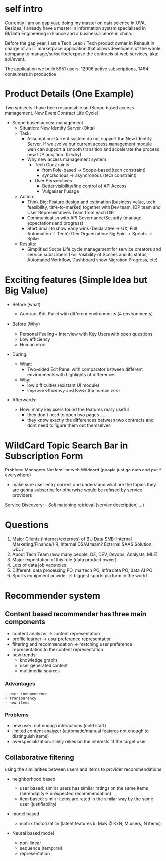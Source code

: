 # self intro

Currently I am on gap year, doing my master on data science in UVA. Besides, I already have a master in information system specialised in BI/Data Engineering in France and a business licence in china.

Before the gap year, I am a Tech Lead / Tech product owner in Renault in charge of an IT marketplace application that allows developers of the whole company to manage/subscribe/expose the contracts of web services, aka: api/event. 

The application we build 
5951 users, 12996 active subscriptions, 1464 consumers in production




# Product Details (One Example)
Two subjects I have been responsible on (Scope based access management, New Event Contract Life Cycle)

- Scope based access management
  - Situation: New Identity Server (Okta)
  - Task: 
    - Assumption: Current system do not support the New Identity Server. If we evolve our current access management module wen can support a smooth transition and accelerate the process new IDP adoption. (5 why)
    - Why new access management system 
      - Tech Constraints
        - from Role-based -> Scope-based (tech constraint)
        - syncrhonous -> asyncronous (tech constraint)
      - User Perspectives
        - Better visibility/fine control of API Access
        - Vulgariser l'usage
  - Action:
    - Think Big: Feature design and estimation (business value, tech feasibility, time-to-market) together with Dev team, IDP team and User Representatives Team from each DIR
    - Communication with API Governance/Security (manage expectations and progress)
    - Start Small to show early wins (Declarative -> UX, Full Automation -> Tech): Dev Organization: Big Epic -> Sprints -> Spike
  - Results: 
    - Simplified Scope Life cycle management for service creators and service subscribers (Full Visibility of Scopes and its status, Automated Workflow, Dashboard show Migration Progress, etc)

# Exciting features (Simple Idea but Big Value)
- Before (what)
  - Contract Edit Panel with different environments (4 environments)
- Before (Why）
  - Personal Feeling + Interview with Key Users with open questions
  - Low efficiency
  - Human error

- During:
  - What:
    - Two-sided Edit Panel with comparator between different environments with highlights of differences
  - Why:
    - low difficulties (existant UI module)
    - improve efficiency and lower the human error

- Afterwards:
  - How: many key users found the features really useful
    - they don't need to open two pages ....
    - they know exactly the differences between two contracts and dont need to figure them out themselves


# WildCard Topic Search Bar in Subscription Form
Problem: Managers Not familiar with Wildcard (people just go nuts and put * everywhere)
- make sure user entry correct and understand what are the topics they are gonna subscribe for otherwise would be refused by service providers


Service Discovery:
    - Soft matching retrieval (service description, ...)


# Questions
1. Major Clients (internes/externes) of BU Data SMB: Internal Marketing/Finance/HR, Internal DS/AI team? External SAAS Solution: GED?
2. About Tech Team (how many people, DE, DEV, Devops, Analysts, MLE)
3. Major expectation of this role (data product owner)
4. Lots of data job vacancies
5. Different: data processing PO, martech PO, infra data PO, data AI PO
6. Sports equipment provider % biggest sports platform in the world


# Recommender system
## Content based recommender has three main components
- content analyzer -> content representation
- profile learner -> user preference representation 
- filtering and recommendation -> matching user preference representation to the content representation
- new trends:
  - knowledge graphs
  - user generated content 
  - multimedia sources

### Advantages
    - user independence
    - transparency
    - new items

### Problems 
  - new user: not enough interactions (cold start)
  - limited content analyzer (automatic/manual features not enough to distinguish items)
  - overspecialization: solely relies on the interests of the target user

## Collaborative filtering
using the similarities between users and items to provider recommendations 

- neighborhood based
  - user based: similar users has similar ratings on the same items (serendipity-> unexpected recommendation)
  - item based: similar items are rated in the similar way by the same user (justifiability)


- model based
  - matrix factorization (latent features k: MxK @ KxN, M users, N items)


- Neural based model
  - non-linear
  - sequence (temporal)
  - representation

